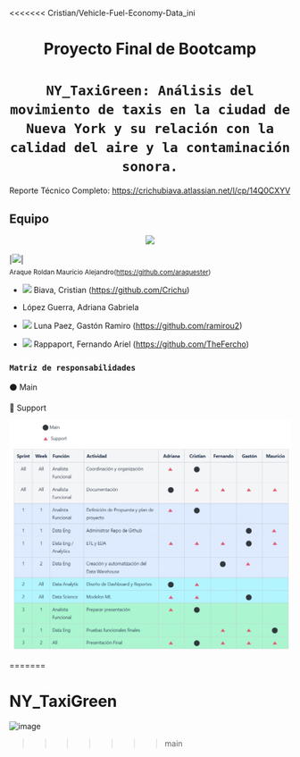 <<<<<<< Cristian/Vehicle-Fuel-Economy-Data_ini
# <h1 align=center> **Proyecto Final de Bootcamp** </h1>

# <h1 align=center>**`NY_TaxiGreen: Análisis del movimiento de taxis en la ciudad de Nueva York y su relación con la calidad del aire y la contaminación sonora.`**</h1>

Reporte Técnico Completo: https://crichubiava.atlassian.net/l/cp/14Q0CXYV

## **Equipo**</h2>

<p align=center><img src=https://github.com/ramirou2/NY_TaxiGreen/assets/111613206/80d5c1d4-7cdb-40a3-b521-2b5e1b4b2b77><p>

|<img src="https://avatars.githubusercontent.com/u/111613206?v=4" width=100>|<br><sub>Araque Roldan Mauricio Alejandro(https://github.com/araquester)</sub>

* <img src="https://avatars.githubusercontent.com/u/118738681?v=4" width=100> Biava, Cristian (https://github.com/Crichu)

* López Guerra, Adriana Gabriela

* <img src="https://avatars.githubusercontent.com/u/69260155?v=4" width=100> Luna Paez, Gastón Ramiro (https://github.com/ramirou2)

* <img src="https://avatars.githubusercontent.com/u/105159929?v=4" width=100> Rappaport, Fernando Ariel (https://github.com/TheFercho)

### **`Matriz de responsabilidades`**</h3>

:black_circle: Main

:small_red_triangle:  Support

![Matriz de Responsabilidades](<Imagenes/Matriz de responsabilidades.jpg>)

=======
# NY_TaxiGreen
![image](https://github.com/ramirou2/NY_TaxiGreen/assets/111613206/80d5c1d4-7cdb-40a3-b521-2b5e1b4b2b77)
>>>>>>> main
